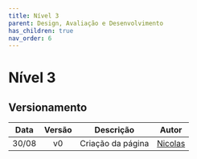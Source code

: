 ```yaml
---
title: Nível 3
parent: Design, Avaliação e Desenvolvimento
has_children: true
nav_order: 6
---
```


# Nível 3

## Versionamento

| Data  | Versão |     Descrição     |                    Autor                     |
|:-----:|:------:|:-----------------:|:--------------------------------------------:|
| 30/08 |   v0   | Criação da página | [Nicolas](https://github.com/Nicolas-Roberto) |